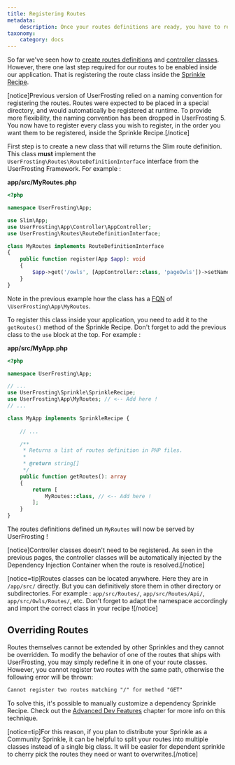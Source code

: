 ```yaml
---
title: Registering Routes
metadata:
    description: Once your routes definitions are ready, you have to register them inside your Sprinkle Recipe.
taxonomy:
    category: docs
---
```


So far we've seen how to [create routes definitions](/routes-and-controllers/front-controller) and [controller classes](/routes-and-controllers/controller-classes). However, there one last step required for our routes to be enabled inside our application. That is registering the route class inside the [Sprinkle Recipe](/sprinkles/recipe#getroutes). 

[notice]Previous version of UserFrosting relied on a naming convention for registering the routes. Routes were expected to be placed in a special directory, and would automatically be registered at runtime. To provide more flexibility, the naming convention has been dropped in UserFrosting 5. You now have to register every class you wish to register, in the order you want them to be registered, inside the Sprinkle Recipe.[/notice]

First step is to create a new class that will returns the Slim route definition. This class **must** implement the `UserFrosting\Routes\RouteDefinitionInterface` interface from the UserFrosting Framework. For example : 

**app/src/MyRoutes.php**
```php
<?php

namespace UserFrosting\App;

use Slim\App;
use UserFrosting\App\Controller\AppController;
use UserFrosting\Routes\RouteDefinitionInterface;

class MyRoutes implements RouteDefinitionInterface
{
    public function register(App $app): void
    {
        $app->get('/owls', [AppController::class, 'pageOwls'])->setName('page.owls');
    }
}
```

Note in the previous example how the class has a [FQN](https://www.php.net/manual/en/language.namespaces.rules.php) of `\UserFrosting\App\MyRoutes`. 

To register this class inside your application, you need to add it to the `getRoutes()` method of the Sprinkle Recipe. Don't forget to add the previous class to the `use` block at the top. For example :

**app/src/MyApp.php**
```php
<?php

namespace UserFrosting\App;

// ...
use UserFrosting\Sprinkle\SprinkleRecipe;
use UserFrosting\App\MyRoutes; // <-- Add here !
// ...

class MyApp implements SprinkleRecipe {
    
    // ... 

    /**
     * Returns a list of routes definition in PHP files.
     *
     * @return string[]
     */
    public function getRoutes(): array
    {
        return [
            MyRoutes::class, // <-- Add here !
        ];
    }
}
```

The routes definitions defined un `MyRoutes` will now be served by UserFrosting !

[notice]Controller classes doesn't need to be registered. As seen in the previous pages, the controller classes will be automatically injected by the Dependency Injection Container when the route is resolved.[/notice]

[notice=tip]Routes classes can be located anywhere. Here they are in `/app/src/` directly. But you can definitively store them in other directory or subdirectories. For example : `app/src/Routes/`, `app/src/Routes/Api/`, `app/src/Owls/Routes/`, etc. Don't forget to adapt the namespace accordingly and import the correct class in your recipe ![/notice]

## Overriding Routes

Routes themselves cannot be extended by other Sprinkles and they cannot be overridden. To modify the behavior of one of the routes that ships with UserFrosting, you may simply redefine it in one of your route classes. However, you cannot register two routes with the same path, otherwise the following error will be thrown:

```txt
Cannot register two routes matching "/" for method "GET"
```

To solve this, it's possible to manually customize a dependency Sprinkle Recipe. Check out the [Advanced Dev Features](/advanced) chapter for more info on this technique.
 <!-- TODO : Update link when page is created -->

[notice=tip]For this reason, if you plan to distribute your Sprinkle as a Community Sprinkle, it can be helpful to split your routes into multiple classes instead of a single big class. It will be easier for dependent sprinkle to cherry pick the routes they need or want to overwrites.[/notice]
